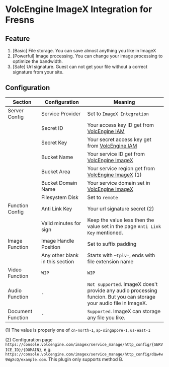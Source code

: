 #  VolcEngine ImageX Integration for Fresns

## Feature

1. [Basic] File storage. You can save almost anything you like in ImageX
2. [Powerful] Image processing. You can change your image processing to optimize the bandwidth.
3. [Safe] Url signature. Guest can not get your file without a correct signature from your site.

## Configuration

| Section           | Configuration                   | Meaning                                                                                                             |
| ----------------- | ------------------------------- | ------------------------------------------------------------------------------------------------------------------- |
| Server Config     | Service Provider                | Set to `ImageX Integration`                                                                                         |
|                   | Secret ID                       | Your access key ID get from [VolcEngine IAM](https://console.volcengine.com/iam/keymanage/)                         |
|                   | Secret Key                      | Your secret access key get from [VolcEngine IAM](https://console.volcengine.com/iam/keymanage/)                     |
|                   | Bucket Name                     | Your service ID get from [VolcEngine ImageX](https://console.volcengine.com/imagex/service_manage/)                 |
|                   | Bucket Area                     | Your service region get from [VolcEngine ImageX](https://console.volcengine.com/imagex/service_manage/) (1)         |
|                   | Bucket Domain Name              | Your service domain set in [VolcEngine ImageX](https://console.volcengine.com/imagex/service_manage/)               |
|                   | Filesystem Disk                 | Set to `remote`                                                                                                     |
| Function Config   | Anti Link Key                   | Your url signature secret (2)                                                                                       |
|                   | Valid minutes for sign          | Keep the value less then the value set in the page `Anti Link Key` mentioned.                                       |
| Image Function    | Image Handle Position           | Set to suffix padding                                                                                               |
|                   | Any other blank in this section | Starts with `~tplv-`, ends with file extension name                                                                 |
| Video Function    | `WIP`                           | `WIP`                                                                                                               |
| Audio Function    | `-`                             | `Not supported`. ImageX does't provide any audio processing funcion. But you can storage your audio file in ImageX. |
| Document Function | `-`                             | `Supported`. ImageX can storage any file you like.                                                                  |


(1) The value is properly one of `cn-north-1`, `ap-singapore-1`, `us-east-1`

(2) Configuration page `https://console.volcengine.com/imagex/service_manage/http_config/{SERVICE_ID}/{DOMAIN}`, e.g. `https://console.volcengine.com/imagex/service_manage/http_config/dQw4w9WgXcQ/example.com`. This plugin only supports method B.
